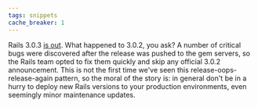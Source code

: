 ```yaml
---
tags: snippets
cache_breaker: 1
---
```


Rails 3.0.3 [is out](http://weblog.rubyonrails.org/2010/11/15/rails-3-0-3-faster-active-record-plus-plenty-of-fixes). What happened to 3.0.2, you ask? A number of critical bugs were discovered after the release was pushed to the gem servers, so the Rails team opted to fix them quickly and skip any official 3.0.2 announcement. This is not the first time we've seen this release-oops-release-again pattern, so the moral of the story is: in general don't be in a hurry to deploy new Rails versions to your production environments, even seemingly minor maintenance updates.
